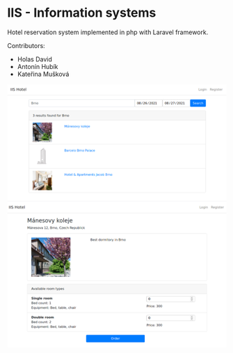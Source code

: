 # IIS - Information systems  #

Hotel reservation system implemented in php with Laravel framework.

Contributors:
* Holas David
* Antonín Hubík
* Kateřina Mušková 

![Alt text](img/ss1.png)
![Alt text](img/ss2.png)


